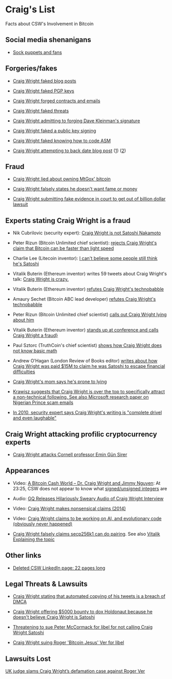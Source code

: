 # Craig's List

Facts about CSW's Involvement in Bitcoin

## Social media shenanigans

* [Sock puppets and fans](sock-puppets.md)

## Forgeries/fakes

* [Craig Wright faked blog posts](http://archive.is/t20d4)

* [Craig Wright faked PGP keys](http://archive.is/v8kfs)

* [Craig Wright forged contracts and emails](http://archive.is/O0CHg)

* [Craig Wright faked threats](http://archive.is/YTDGT)

* [Craig Wright admitting to forging Dave Kleinman's signature](https://i.imgur.com/Eh9y7QW.png)

* [Craig Wright faked a public key signing](http://archive.is/dNCUX)

* [Craig Wright faked knowing how to code ASM](http://web.archive.org/web/20190212140054/https://twitter.com/_LR_/status/1033405218036170752)

* [Craig Wright attempting to back date blog post](https://i.imgur.com/aoIAuYR.png) ([1](https://web.archive.org/web/20150525004846/http://gse-compliance.blogspot.com/2011_03_27_archive.html)) ([2](https://web.archive.org/web/20110814083117/http://gse-compliance.blogspot.com/2007/12/slacker-or-hiding-files-in-ntfs-slack.html))

## Fraud

* [Craig Wright lied about owning MtGox' bitcoin](http://web.archive.org/web/20181213150031/http://archive.is/Nf7ix)

* [Craig Wright falsely states he doesn't want fame or money](https://www.youtube.com/watch?v=5DCAC1j2HTY)

* [Craig Wright submitting fake evidence in court to get out of billion dollar lawsuit](https://decryptmedia.com/6827/craig-wright-faked-email-billion-dollar-lawsuit-court-expert-claims)

## Experts stating Craig Wright is a fraud

* Nik Cubrilovic (security expert): [Craig Wright is not Satoshi Nakamoto](https://web.archive.org/web/20160503060225/https://www.nikcub.com/posts/craig-wright-is-not-satoshi-nakamoto/)

* Peter Rizun (Bitcoin Unlimited chief scientist): [rejects Craig Wright's claim that Bitcoin can be faster than light speed](http://web.archive.org/web/20190315203914/http://archive.is/dmp2Y)

* Charlie Lee (Litecoin inventor): [I can't believe some people still think he's Satoshi](http://web.archive.org/web/20190212141625/http://archive.is/DeWAu)

* Vitalik Buterin (Ethereum inventor) writes 59 tweets about Craig Wright's talk: [Craig Wright is crazy.](http://web.archive.org/web/20190212141222/https://twitter.com/VitalikButerin/status/981100213568864256)

* Vitalik Buterin (Ethereum inventor) [refutes Craig Wright's technobabble](http://web.archive.org/web/20181213150031/https://www.reddit.com/r/btc/comments/8aavhc/after_reading_this_post_it_seems_clear_that/?sort=top)

* Amaury Sechet (Bitcoin ABC lead developer) [refutes Craig Wright's technobabble](http://web.archive.org/web/20181120233307/https://www.reddit.com/r/btc/comments/8aavhc/after_reading_this_post_it_seems_clear_that/dwx9lf9/)

* Peter Rizun (Bitcoin Unlimited chief scientist) [calls out Craig Wright lying about him](https://www.reddit.com/r/btc/comments/8aavhc/after_reading_this_post_it_seems_clear_that/dwx9lf9/)

* Vitalik Buterin (Ethereum inventor) [stands up at conference and calls Craig Wright a fraud}](https://www.youtube.com/watch?v=TglmWKJBTec)

* Paul Sztorc (TruthCoin's chief scientist) [shows how Craig Wright does not know basic math](http://web.archive.org/web/20190212142142/https://www.reddit.com/r/Bitcoin/comments/6ovsvv/paul_sztorc_reviews_craigh_wrights_segwit_paper/)

* Andrew O’Hagan (London Review of Books editor) [writes about how Craig Wright was paid $15M to claim he was Satoshi to escape financial difficulties](http://web.archive.org/web/20181213150031/http://archive.fo/kjuLi#selection-511.0-511.14)

* [Craig Wright's mom says he's prone to lying](http://web.archive.org/web/20190212141755/http://archive.fo/kjuLi#selection-1655.0-1655.118)

* [Krawisz suggests that Craig Wright is over the top to specifically attract a non-technical following. See also Microsoft research paper on Nigerian Prince scam emails](https://www.youtube.com/watch?v=bBqSK0A72D8&feature=youtu.be)

* [In 2010, security expert says Craig Wright's writing is "complete drivel and even laughable"](http://web.archive.org/web/20190212141851/https://seclists.org/fulldisclosure/2010/Feb/144)

## Craig Wright attacking profilic cryptocurrency experts

* [Craig Wright attacks Cornell professor Emin Gün Sirer](http://web.archive.org/web/20190212142252/http://archive.is/Bc9vi)

## Appearances

* Video: [A Bitcoin Cash World – Dr. Craig Wright and Jimmy Nguyen](https://www.youtube.com/watch?v=o94cWj8YqYs&feature=youtu.be&t=1405): At 23:25, CSW does not appear to know what [signed/unsigned integers](http://web.archive.org/web/20181227141559/https://en.wikipedia.org/wiki/Signedness) are

* Audio: [GQ Releases Hilariously Sweary Audio of Craig Wright Interview](http://web.archive.org/web/20180920144712/https://news.bitcoin.com/gq-sweary-audio-craig-wright/)

* Video: [Craig Wright makes nonsensical claims (2014)](https://www.youtube.com/watch?v=4GuqlQvFYJo&feature=youtu.be)

* Video: [Craig Wright claims to be working on AI, and evolutionary code (obviously never happened)](https://www.youtube.com/watch?v=d0ttVAPKgTA)

* [Craig Wright falsely claims secp256k1 can do pairing](http://web.archive.org/web/20190315203914/http://archive.is/tkucY). See also [Vitalik Explaining the topic](http://web.archive.org/web/20181212211721/https://medium.com/@VitalikButerin/exploring-elliptic-curve-pairings-c73c1864e627)

## Other links

* [Deleted CSW LinkedIn page: 22 pages long](http://web.archive.org/web/20190212143034/https://archive.is/Q66Gl)

## Legal Threats & Lawsuits

* [Craig Wright stating that automated copying of his tweets is a breach of DMCA](https://twitter.com/BotFaketoshi/status/1107584153615097856)

* [Craig Wright offering $5000 bounty to dox Holdonaut because he doesn't believe Craig Wright is Satoshi](https://decryptmedia.com/6448/craig-wright-5000-bounty-bitcoin)

* [Threatening to sue Peter McCormack for libel for not calling Craig Wright Satoshi](https://twitter.com/PeterMcCormack/status/1116733748794540033)

* [Craig Wright suing Roger 'Bitcoin Jesus' Ver for libel](https://decryptmedia.com/6874/roger-ver-craig-wright-lawsuit)

## Lawsuits Lost

[UK judge slams Craig Wright’s defamation case against Roger Ver](https://thenextweb.com/hardfork/2019/07/31/uk-judge-slams-craig-wrights-defamation-case-against-roger-ver/)
